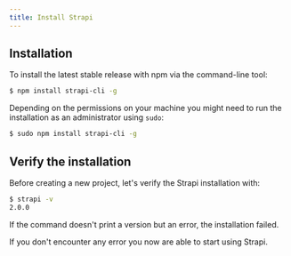 ```yaml
---
title: Install Strapi
---
```


## Installation

To install the latest stable release with npm via the command-line tool:

```bash
$ npm install strapi-cli -g
```

Depending on the permissions on your machine you might need to run the installation as an administrator using `sudo`:

```bash
$ sudo npm install strapi-cli -g
```

## Verify the installation

Before creating a new project, let's verify the Strapi installation with:

```bash
$ strapi -v
2.0.0
```

If the command doesn't print a version but an error, the installation failed.

If you don't encounter any error you now are able to start using Strapi.
